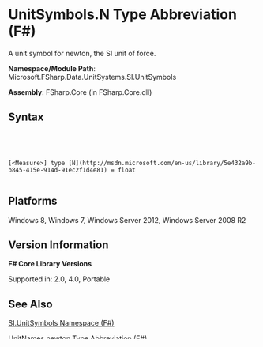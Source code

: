 # UnitSymbols.N Type Abbreviation (F#)

A unit symbol for newton, the SI unit of force.

**Namespace/Module Path**: Microsoft.FSharp.Data.UnitSystems.SI.UnitSymbols

**Assembly**: FSharp.Core (in FSharp.Core.dll)


## Syntax



```




[<Measure>] type [N](http://msdn.microsoft.com/en-us/library/5e432a9b-b845-415e-914d-91ec2f1d4e81) = float


```





## Platforms
Windows 8, Windows 7, Windows Server 2012, Windows Server 2008 R2


## Version Information
**F# Core Library Versions**

Supported in: 2.0, 4.0, Portable




## See Also
[SI.UnitSymbols Namespace &#40;F&#35;&#41;](SI.UnitSymbols-Namespace-%5BFSharp%5D.md)

[UnitNames.newton Type Abbreviation &#40;F&#35;&#41;](UnitNames.newton-Type-Abbreviation-%5BFSharp%5D.md)

